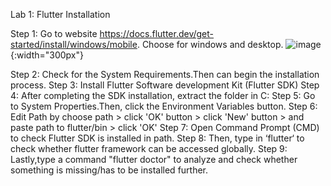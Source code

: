 Lab 1: Flutter Installation

Step 1: Go to website https://docs.flutter.dev/get-started/install/windows/mobile. Choose for windows and desktop.
![image](https://github.com/addff/2310-ICT602/assets/130625491/f026bf0a-fe02-4f34-8501-f4d7780fc7aa) {:width="300px"}


Step 2: Check for the System Requirements.Then can begin the installation process.
Step 3: Install Flutter Software development Kit (Flutter SDK)
Step 4: After completing the SDK installation, extract the folder in C:
Step 5: Go to System Properties.Then, click the Environment Variables button.
Step 6: Edit Path by choose path > click 'OK' button > click 'New' button > and paste path to flutter/bin > click 'OK'
Step 7: Open Command Prompt (CMD) to check Flutter SDK is installed in path.
Step 8:  Then, type in ‘flutter‘ to check whether flutter framework can be accessed globally.
Step 9: Lastly,type a command "flutter doctor" to analyze and check whether something is missing/has to be installed further.
